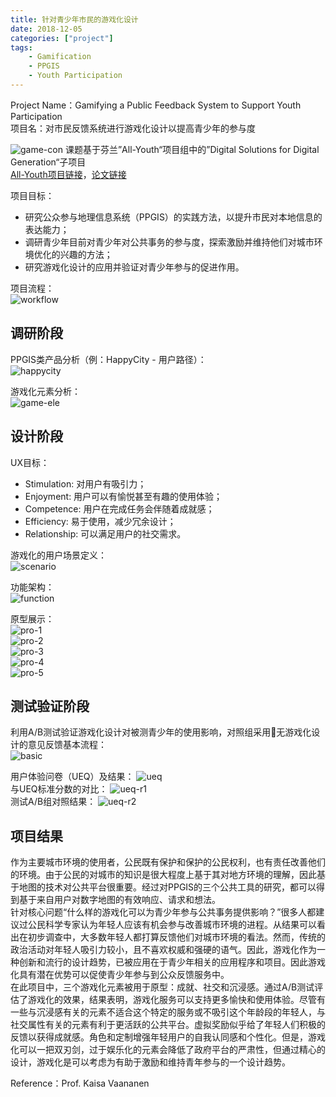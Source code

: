 ```yaml
---
title: 针对青少年市民的游戏化设计
date: 2018-12-05
categories: ["project"]
tags: 
    - Gamification
    - PPGIS
    - Youth Participation
---
```


Project Name：Gamifying a Public Feedback System to Support Youth Participation  
项目名：对市民反馈系统进行游戏化设计以提高青少年的参与度  

![game-con](https://tva1.sinaimg.cn/large/e6c9d24ely1h0gons5nk9j20ie0ca0tw.jpg)
课题基于芬兰”All-Youth“项目组中的”Digital Solutions for Digital Generation“子项目  
[All-Youth项目链接](https://www.allyouthstn.fi/en/all-youth-2/)，[论文链接](http://urn.fi/URN:NBN:fi:tty-201811222714)

项目目标：  
- 研究公众参与地理信息系统（PPGIS）的实践方法，以提升市民对本地信息的表达能力；  
- 调研青少年目前对青少年对公共事务的参与度，探索激励并维持他们对城市环境优化的兴趣的方法；  
- 研究游戏化设计的应用并验证对青少年参与的促进作用。  

项目流程：  
![workflow](https://tva1.sinaimg.cn/large/e6c9d24ely1h0hb9tr9rmj21440ja414.jpg)

调研阶段  
-----------------
PPGIS类产品分析（例：HappyCity - 用户路径）：  
![happycity](https://tva1.sinaimg.cn/large/e6c9d24ely1h0gq10kj49j20u0150wjy.jpg)  

游戏化元素分析：  
![game-ele](https://tva1.sinaimg.cn/large/e6c9d24ely1h0hb1690l8j20dh06swex.jpg)

设计阶段
-----------------
UX目标：  
- Stimulation: 对用户有吸引力；  
- Enjoyment: 用户可以有愉悦甚至有趣的使用体验；  
- Competence: 用户在完成任务会伴随着成就感；  
- Efficiency: 易于使用，减少冗余设计；  
- Relationship: 可以满足用户的社交需求。  

游戏化的用户场景定义：  
![scenario](https://tva1.sinaimg.cn/large/e6c9d24ely1h0gptli3pnj218t0u00zs.jpg)  

功能架构：  
![function](https://tva1.sinaimg.cn/large/e6c9d24ely1h0isi1ixi1j20p00ieq3x.jpg)

原型展示：  
![pro-1](https://tva1.sinaimg.cn/large/e6c9d24ely1h0j10e57nxj20qf0f9gni.jpg)  
![pro-2](https://tva1.sinaimg.cn/large/e6c9d24ely1h0j1257uvmj20qk0f976f.jpg)  
![pro-3](https://tva1.sinaimg.cn/large/e6c9d24ely1h0j12sd3zpj20qg0f6myx.jpg)  
![pro-4](https://tva1.sinaimg.cn/large/e6c9d24ely1h0j139dh08j20qh0f7gnl.jpg)  
![pro-5](https://tva1.sinaimg.cn/large/e6c9d24ely1h0j143a96bj20ox0fbtaj.jpg)

测试验证阶段
-----------------
利用A/B测试验证游戏化设计对被测青少年的使用影响，对照组采用无游戏化设计的意见反馈基本流程：  
![basic](https://tva1.sinaimg.cn/large/e6c9d24ely1h0hbo88i8mj20nh0ht40v.jpg)  

用户体验问卷（UEQ）及结果：
![ueq](https://tva1.sinaimg.cn/large/e6c9d24ely1h0hbq85cyjj215m0rl0yh.jpg)  
与UEQ标准分数的对比：
![ueq-r1](https://tva1.sinaimg.cn/large/e6c9d24ely1h0hd0z8n4hj214q0f6mz4.jpg)  
测试A/B组对照结果：
![ueq-r2](https://tva1.sinaimg.cn/large/e6c9d24ely1h0hcgp8f29j214k0e6q47.jpg)  

项目结果
-----------------
作为主要城市环境的使用者，公民既有保护和保护的公民权利，也有责任改善他们的环境。由于公民的对城市的知识是很大程度上基于其对地方环境的理解，因此基于地图的技术对公共平台很重要。经过对PPGIS的三个公共工具的研究，都可以得到基于来自用户对数字地图的有效响应、请求和想法。  
针对核心问题“什么样的游戏化可以为青少年参与公共事务提供影响？”很多人都建议过公民科学专家认为年轻人应该有机会参与改善城市环境的进程。从结果可以看出在初步调查中，大多数年轻人都打算反馈他们对城市环境的看法。然而，传统的政治活动对年轻人吸引力较小，且不喜欢权威和强硬的语气。因此，游戏化作为一种创新和流行的设计趋势，已被应用在于青少年相关的应用程序和项目。因此游戏化具有潜在优势可以促使青少年参与到公众反馈服务中。  
在此项目中，三个游戏化元素被用于原型：成就、社交和沉浸感。通过A/B测试评估了游戏化的效果，结果表明，游戏化服务可以支持更多愉快和使用体验。尽管有一些与沉浸感有关的元素不适合这个特定的服务或不吸引这个年龄段的年轻人，与社交属性有关的元素有利于更活跃的公共平台。虚拟奖励似乎给了年轻人们积极的反馈以获得成就感。角色和定制增强年轻用户的自我认同感和个性化。但是，游戏化可以一把双刃剑，过于娱乐化的元素会降低了政府平台的严肃性，但通过精心的设计，游戏化是可以考虑为有助于激励和维持青年参与的一个设计趋势。  

Reference：Prof. Kaisa Vaananen